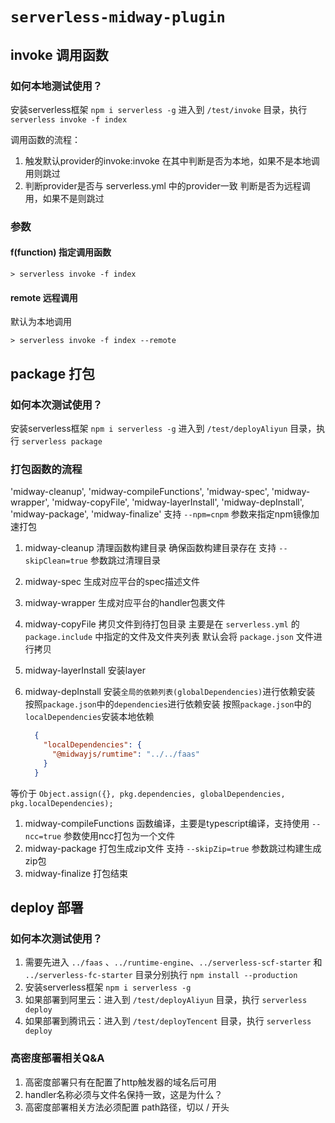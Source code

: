 # `serverless-midway-plugin`

## invoke 调用函数

### 如何本地测试使用？
安装serverless框架 `npm i serverless -g`
进入到 `/test/invoke` 目录，执行 `serverless invoke -f index`

调用函数的流程：
1. 触发默认provider的invoke:invoke
  在其中判断是否为本地，如果不是本地调用则跳过
2. 判断provider是否与 serverless.yml 中的provider一致
  判断是否为远程调用，如果不是则跳过

### 参数

#### f(function) 指定调用函数
```shell
> serverless invoke -f index
```

#### remote 远程调用
默认为本地调用
```shell
> serverless invoke -f index --remote
```

## package 打包

### 如何本次测试使用？
安装serverless框架 `npm i serverless -g`
进入到 `/test/deployAliyun` 目录，执行 `serverless package`


### 打包函数的流程
  'midway-cleanup',
  'midway-compileFunctions',
  'midway-spec',
  'midway-wrapper',
  'midway-copyFile',
  'midway-layerInstall',
  'midway-depInstall',
  'midway-package',
  'midway-finalize'
支持 `--npm=cnpm` 参数来指定npm镜像加速打包

1. midway-cleanup
  清理函数构建目录
  确保函数构建目录存在
  支持 `--skipClean=true` 参数跳过清理目录
1. midway-spec
  生成对应平台的spec描述文件
1. midway-wrapper
  生成对应平台的handler包裹文件
1. midway-copyFile
  拷贝文件到待打包目录
  主要是在 `serverless.yml` 的 `package.include` 中指定的文件及文件夹列表
  默认会将 `package.json` 文件进行拷贝

1. midway-layerInstall
  安装layer
1. midway-depInstall
  安装`全局的依赖列表(globalDependencies)`进行依赖安装
  按照`package.json`中的`dependencies`进行依赖安装
  按照`package.json`中的`localDependencies`安装本地依赖
    ```json
      {
        "localDependencies": {
          "@midwayjs/rumtime": "../../faas"
        }
      }
    ```
  等价于 `Object.assign({}, pkg.dependencies, globalDependencies, pkg.localDependencies);`
1. midway-compileFunctions
  函数编译，主要是typescript编译，支持使用 `--ncc=true` 参数使用ncc打包为一个文件
1. midway-package
  打包生成zip文件
  支持 `--skipZip=true` 参数跳过构建生成zip包
1. midway-finalize
  打包结束

## deploy 部署
### 如何本次测试使用？
1. 需要先进入 `../faas` 、`../runtime-engine`、`../serverless-scf-starter` 和 `../serverless-fc-starter` 目录分别执行 `npm install --production`
2. 安装serverless框架 `npm i serverless -g`
3. 如果部署到阿里云：进入到 `/test/deployAliyun` 目录，执行 `serverless deploy`
3. 如果部署到腾讯云：进入到 `/test/deployTencent` 目录，执行 `serverless deploy`

### 高密度部署相关Q&A
1. 高密度部署只有在配置了http触发器的域名后可用
2. handler名称必须与文件名保持一致，这是为什么？
3. 高密度部署相关方法必须配置 path路径，切以 / 开头